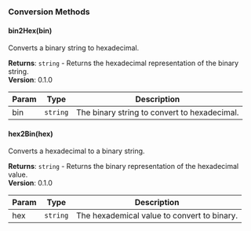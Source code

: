 ### **Conversion Methods**

#### bin2Hex(bin)
Converts a binary string to hexadecimal.

**Returns**: <code>string</code> - Returns the hexadecimal representation of the binary string.  
**Version**: 0.1.0  

| Param | Type | Description |
| --- | --- | --- |
| bin | <code>string</code> | The binary string to convert to hexadecimal. |

#### hex2Bin(hex)
Converts a hexadecimal to a binary string.

**Returns**: <code>string</code> - Returns the binary representation of the hexadecimal value.  
**Version**: 0.1.0  

| Param | Type | Description |
| --- | --- | --- |
| hex | <code>string</code> | The hexademical value to convert to binary. |